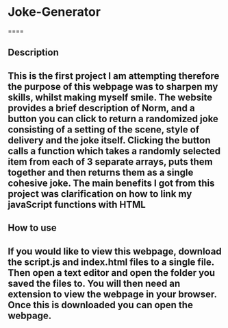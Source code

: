 ﻿# Joke-Generator
====
## Description
This is the first project I am attempting therefore the purpose of this webpage was to sharpen my skills, whilst making myself smile.
The website provides a brief description of Norm, and a button you can click to return a randomized joke consisting of a setting of the scene, style of delivery and the joke itself. Clicking the button calls a function which takes a randomly selected item from each of 3 separate arrays, puts them together and then returns them as a single cohesive joke. The main benefits I got from this project was clarification on how to link my javaScript functions with HTML
----
## How to use
If you would like to view this webpage, download the script.js and index.html files to a single file. Then open a text editor and open the folder you saved the files to. You will then need an extension to view the webpage in your browser. Once this is downloaded you can open the webpage.
----
